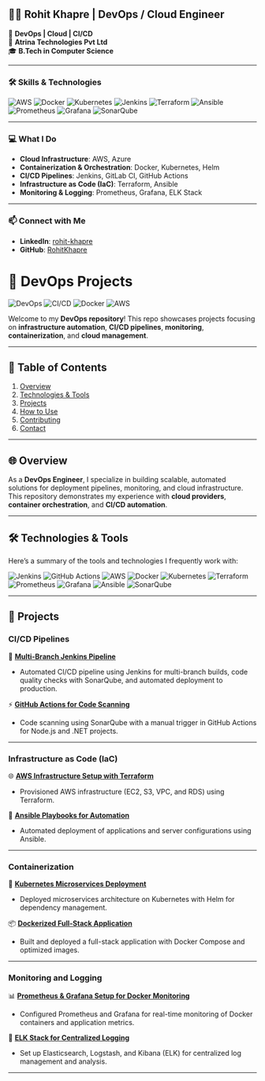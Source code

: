 ## 👨‍💻 Rohit Khapre | DevOps / Cloud Engineer

🚀 **DevOps | Cloud | CI/CD**  
📍 **Atrina Technologies Pvt Ltd**  
🎓 **B.Tech in Computer Science**

---

### 🛠️ **Skills & Technologies**

![AWS](https://img.shields.io/badge/AWS-Cloud-yellow?logo=amazonaws)
![Docker](https://img.shields.io/badge/Docker-Containerization-blue?logo=docker)
![Kubernetes](https://img.shields.io/badge/Kubernetes-Orchestration-blue?logo=kubernetes)
![Jenkins](https://img.shields.io/badge/Jenkins-CI%2FCD-red?logo=jenkins)
![Terraform](https://img.shields.io/badge/Terraform-IaC-623CE4?logo=terraform)
![Ansible](https://img.shields.io/badge/Ansible-Automation-EE0000?logo=ansible)
![Prometheus](https://img.shields.io/badge/Prometheus-Monitoring-orange?logo=prometheus)
![Grafana](https://img.shields.io/badge/Grafana-Dashboarding-orange?logo=grafana)
![SonarQube](https://img.shields.io/badge/SonarQube-Code%20Quality-blue?logo=sonarqube)

---

### 💻 **What I Do**

- **Cloud Infrastructure**: AWS, Azure  
- **Containerization & Orchestration**: Docker, Kubernetes, Helm  
- **CI/CD Pipelines**: Jenkins, GitLab CI, GitHub Actions  
- **Infrastructure as Code (IaC)**: Terraform, Ansible  
- **Monitoring & Logging**: Prometheus, Grafana, ELK Stack  

---

### 📫 **Connect with Me**

- **LinkedIn**: [rohit-khapre](https://www.linkedin.com/in/rohit-khapre/)  
- **GitHub**: [RohitKhapre](https://github.com/Rohitkhapre)




# 🚀 DevOps Projects

![DevOps](https://img.shields.io/badge/DevOps-Automation-blue)
![CI/CD](https://img.shields.io/badge/CI%2FCD-Jenkins%2C%20GitHub%20Actions%2C%20GitLab%20CI-brightgreen)
![Docker](https://img.shields.io/badge/Containerization-Docker%2C%20Kubernetes-9cf)
![AWS](https://img.shields.io/badge/Cloud-AWS%2C%20Azure%2C%20GCP-orange)

Welcome to my **DevOps repository**! This repo showcases projects focusing on **infrastructure automation**, **CI/CD pipelines**, **monitoring**, **containerization**, and **cloud management**.

---

## 📜 Table of Contents
1. [Overview](#overview)
2. [Technologies & Tools](#technologies--tools)
3. [Projects](#projects)
4. [How to Use](#how-to-use)
5. [Contributing](#contributing)
6. [Contact](#contact)

---

## 🌐 Overview

As a **DevOps Engineer**, I specialize in building scalable, automated solutions for deployment pipelines, monitoring, and cloud infrastructure. This repository demonstrates my experience with **cloud providers**, **container orchestration**, and **CI/CD automation**.

---

## 🛠️ Technologies & Tools

Here’s a summary of the tools and technologies I frequently work with:

![Jenkins](https://img.shields.io/badge/Jenkins-CI%2FCD-red?logo=jenkins)
![GitHub Actions](https://img.shields.io/badge/GitHub%20Actions-CI/CD-blue?logo=githubactions)
![AWS](https://img.shields.io/badge/AWS-Cloud-yellow?logo=amazonaws)
![Docker](https://img.shields.io/badge/Docker-Containerization-blue?logo=docker)
![Kubernetes](https://img.shields.io/badge/Kubernetes-Orchestration-blue?logo=kubernetes)
![Terraform](https://img.shields.io/badge/Terraform-IaC-623CE4?logo=terraform)
![Prometheus](https://img.shields.io/badge/Prometheus-Monitoring-orange?logo=prometheus)
![Grafana](https://img.shields.io/badge/Grafana-Dashboarding-orange?logo=grafana)
![Ansible](https://img.shields.io/badge/Ansible-Automation-EE0000?logo=ansible)
![SonarQube](https://img.shields.io/badge/SonarQube-Code%20Quality-blue?logo=sonarqube)

---

## 📂 Projects

### CI/CD Pipelines

🚀 **[Multi-Branch Jenkins Pipeline](link_to_repo_folder)**
  - Automated CI/CD pipeline using Jenkins for multi-branch builds, code quality checks with SonarQube, and automated deployment to production.

⚡ **[GitHub Actions for Code Scanning](link_to_repo_folder)**
  - Code scanning using SonarQube with a manual trigger in GitHub Actions for Node.js and .NET projects.

---

### Infrastructure as Code (IaC)

🌐 **[AWS Infrastructure Setup with Terraform](https://github.com/Rohitkhapre/AWS-Infrastructure-Setup-with-Terraform.git)**
  - Provisioned AWS infrastructure (EC2, S3, VPC, and RDS) using Terraform.

🔧 **[Ansible Playbooks for Automation](link_to_repo_folder)**
  - Automated deployment of applications and server configurations using Ansible.

---

### Containerization

🐳 **[Kubernetes Microservices Deployment](https://github.com/Rohitkhapre/ha-k8s-cluster)**
  - Deployed microservices architecture on Kubernetes with Helm for dependency management.

📦 **[Dockerized Full-Stack Application](link_to_repo_folder)**
  - Built and deployed a full-stack application with Docker Compose and optimized images.

---

### Monitoring and Logging

📊 **[Prometheus & Grafana Setup for Docker Monitoring](link_to_repo_folder)**
  - Configured Prometheus and Grafana for real-time monitoring of Docker containers and application metrics.

📜 **[ELK Stack for Centralized Logging](link_to_repo_folder)**
  - Set up Elasticsearch, Logstash, and Kibana (ELK) for centralized log management and analysis.

---


